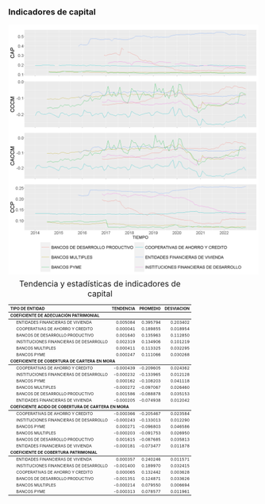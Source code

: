 <!-- Configuración CHUNKS -->







### Indicadores de capital

<!-- ##################################################### -->
<!-- #####################  INDICADORES DE CAPITAL         -->
<!-- ##################################################### -->




<img src="figure/unnamed-chunk-3-1.png" width="100%" height="60%" style="display: block; margin: auto;" />


<table class="table" style="font-size: 8px; margin-left: auto; margin-right: auto;">
<caption style="font-size: initial !important;">Tendencia y estadísticas de indicadores de capital</caption>
 <thead>
  <tr>
   <th style="text-align:left;font-weight: bold;"> TIPO DE ENTIDAD </th>
   <th style="text-align:right;font-weight: bold;"> TENDENCIA </th>
   <th style="text-align:right;font-weight: bold;"> PROMEDIO </th>
   <th style="text-align:right;font-weight: bold;"> DESVIACION </th>
  </tr>
 </thead>
<tbody>
  <tr grouplength="6"><td colspan="4" style="border-bottom: 1px solid;"><strong>COEFICIENTE DE ADECUACIÓN PATRIMONIAL</strong></td></tr>
<tr>
   <td style="text-align:left;padding-left: 2em;" indentlevel="1"> ENTIDADES FINANCIERAS DE VIVIENDA </td>
   <td style="text-align:right;"> 0.005084 </td>
   <td style="text-align:right;"> 0.395794 </td>
   <td style="text-align:right;"> 0.203402 </td>
  </tr>
  <tr>
   <td style="text-align:left;padding-left: 2em;" indentlevel="1"> COOPERATIVAS DE AHORRO Y CREDITO </td>
   <td style="text-align:right;"> 0.000041 </td>
   <td style="text-align:right;"> 0.189855 </td>
   <td style="text-align:right;"> 0.018954 </td>
  </tr>
  <tr>
   <td style="text-align:left;padding-left: 2em;" indentlevel="1"> BANCOS DE DESARROLLO PRODUCTIVO </td>
   <td style="text-align:right;"> 0.001640 </td>
   <td style="text-align:right;"> 0.135963 </td>
   <td style="text-align:right;"> 0.112850 </td>
  </tr>
  <tr>
   <td style="text-align:left;padding-left: 2em;" indentlevel="1"> INSTITUCIONES FINANCIERAS DE DESARROLLO </td>
   <td style="text-align:right;"> 0.002319 </td>
   <td style="text-align:right;"> 0.134906 </td>
   <td style="text-align:right;"> 0.101219 </td>
  </tr>
  <tr>
   <td style="text-align:left;padding-left: 2em;" indentlevel="1"> BANCOS MULTIPLES </td>
   <td style="text-align:right;"> 0.000411 </td>
   <td style="text-align:right;"> 0.113325 </td>
   <td style="text-align:right;"> 0.032295 </td>
  </tr>
  <tr>
   <td style="text-align:left;padding-left: 2em;" indentlevel="1"> BANCOS PYME </td>
   <td style="text-align:right;"> 0.000247 </td>
   <td style="text-align:right;"> 0.111066 </td>
   <td style="text-align:right;"> 0.030268 </td>
  </tr>
  <tr grouplength="6"><td colspan="4" style="border-bottom: 1px solid;"><strong>COEFICIENTE DE COBERTURA DE CARTERA EN MORA</strong></td></tr>
<tr>
   <td style="text-align:left;padding-left: 2em;" indentlevel="1"> COOPERATIVAS DE AHORRO Y CREDITO </td>
   <td style="text-align:right;"> -0.000439 </td>
   <td style="text-align:right;"> -0.209605 </td>
   <td style="text-align:right;"> 0.024362 </td>
  </tr>
  <tr>
   <td style="text-align:left;padding-left: 2em;" indentlevel="1"> INSTITUCIONES FINANCIERAS DE DESARROLLO </td>
   <td style="text-align:right;"> -0.000232 </td>
   <td style="text-align:right;"> -0.133965 </td>
   <td style="text-align:right;"> 0.012128 </td>
  </tr>
  <tr>
   <td style="text-align:left;padding-left: 2em;" indentlevel="1"> BANCOS PYME </td>
   <td style="text-align:right;"> 0.000162 </td>
   <td style="text-align:right;"> -0.108203 </td>
   <td style="text-align:right;"> 0.041118 </td>
  </tr>
  <tr>
   <td style="text-align:left;padding-left: 2em;" indentlevel="1"> BANCOS MULTIPLES </td>
   <td style="text-align:right;"> -0.000272 </td>
   <td style="text-align:right;"> -0.097067 </td>
   <td style="text-align:right;"> 0.026460 </td>
  </tr>
  <tr>
   <td style="text-align:left;padding-left: 2em;" indentlevel="1"> BANCOS DE DESARROLLO PRODUCTIVO </td>
   <td style="text-align:right;"> 0.001586 </td>
   <td style="text-align:right;"> -0.088878 </td>
   <td style="text-align:right;"> 0.035153 </td>
  </tr>
  <tr>
   <td style="text-align:left;padding-left: 2em;" indentlevel="1"> ENTIDADES FINANCIERAS DE VIVIENDA </td>
   <td style="text-align:right;"> -0.000205 </td>
   <td style="text-align:right;"> -0.074938 </td>
   <td style="text-align:right;"> 0.012042 </td>
  </tr>
  <tr grouplength="6"><td colspan="4" style="border-bottom: 1px solid;"><strong>COEFICIENTE ACIDO DE COBERTURA DE CARTERA EN MORA</strong></td></tr>
<tr>
   <td style="text-align:left;padding-left: 2em;" indentlevel="1"> COOPERATIVAS DE AHORRO Y CREDITO </td>
   <td style="text-align:right;"> -0.000366 </td>
   <td style="text-align:right;"> -0.205467 </td>
   <td style="text-align:right;"> 0.023584 </td>
  </tr>
  <tr>
   <td style="text-align:left;padding-left: 2em;" indentlevel="1"> INSTITUCIONES FINANCIERAS DE DESARROLLO </td>
   <td style="text-align:right;"> -0.000243 </td>
   <td style="text-align:right;"> -0.133013 </td>
   <td style="text-align:right;"> 0.012290 </td>
  </tr>
  <tr>
   <td style="text-align:left;padding-left: 2em;" indentlevel="1"> BANCOS PYME </td>
   <td style="text-align:right;"> 0.000271 </td>
   <td style="text-align:right;"> -0.096803 </td>
   <td style="text-align:right;"> 0.046586 </td>
  </tr>
  <tr>
   <td style="text-align:left;padding-left: 2em;" indentlevel="1"> BANCOS MULTIPLES </td>
   <td style="text-align:right;"> -0.000203 </td>
   <td style="text-align:right;"> -0.091753 </td>
   <td style="text-align:right;"> 0.026950 </td>
  </tr>
  <tr>
   <td style="text-align:left;padding-left: 2em;" indentlevel="1"> BANCOS DE DESARROLLO PRODUCTIVO </td>
   <td style="text-align:right;"> 0.001615 </td>
   <td style="text-align:right;"> -0.087685 </td>
   <td style="text-align:right;"> 0.035813 </td>
  </tr>
  <tr>
   <td style="text-align:left;padding-left: 2em;" indentlevel="1"> ENTIDADES FINANCIERAS DE VIVIENDA </td>
   <td style="text-align:right;"> -0.000181 </td>
   <td style="text-align:right;"> -0.073477 </td>
   <td style="text-align:right;"> 0.011878 </td>
  </tr>
  <tr grouplength="6"><td colspan="4" style="border-bottom: 1px solid;"><strong>COEFICIENTE DE COBERTURA PATRIMONIAL</strong></td></tr>
<tr>
   <td style="text-align:left;padding-left: 2em;" indentlevel="1"> ENTIDADES FINANCIERAS DE VIVIENDA </td>
   <td style="text-align:right;"> 0.000357 </td>
   <td style="text-align:right;"> 0.240246 </td>
   <td style="text-align:right;"> 0.011571 </td>
  </tr>
  <tr>
   <td style="text-align:left;padding-left: 2em;" indentlevel="1"> INSTITUCIONES FINANCIERAS DE DESARROLLO </td>
   <td style="text-align:right;"> -0.001400 </td>
   <td style="text-align:right;"> 0.189970 </td>
   <td style="text-align:right;"> 0.032415 </td>
  </tr>
  <tr>
   <td style="text-align:left;padding-left: 2em;" indentlevel="1"> COOPERATIVAS DE AHORRO Y CREDITO </td>
   <td style="text-align:right;"> 0.000065 </td>
   <td style="text-align:right;"> 0.132442 </td>
   <td style="text-align:right;"> 0.003628 </td>
  </tr>
  <tr>
   <td style="text-align:left;padding-left: 2em;" indentlevel="1"> BANCOS DE DESARROLLO PRODUCTIVO </td>
   <td style="text-align:right;"> -0.001351 </td>
   <td style="text-align:right;"> 0.124871 </td>
   <td style="text-align:right;"> 0.033626 </td>
  </tr>
  <tr>
   <td style="text-align:left;padding-left: 2em;" indentlevel="1"> BANCOS MULTIPLES </td>
   <td style="text-align:right;"> -0.000214 </td>
   <td style="text-align:right;"> 0.079550 </td>
   <td style="text-align:right;"> 0.006694 </td>
  </tr>
  <tr>
   <td style="text-align:left;padding-left: 2em;" indentlevel="1"> BANCOS PYME </td>
   <td style="text-align:right;"> -0.000313 </td>
   <td style="text-align:right;"> 0.078577 </td>
   <td style="text-align:right;"> 0.011961 </td>
  </tr>
</tbody>
</table>
